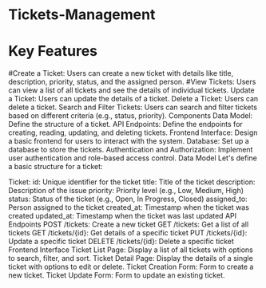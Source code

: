 # Tickets-Management
# Key Features
#Create a Ticket: Users can create a new ticket with details like title, description, priority, status, and the assigned person.
#View Tickets: Users can view a list of all tickets and see the details of individual tickets.
Update a Ticket: Users can update the details of a ticket.
Delete a Ticket: Users can delete a ticket.
Search and Filter Tickets: Users can search and filter tickets based on different criteria (e.g., status, priority).
Components
Data Model: Define the structure of a ticket.
API Endpoints: Define the endpoints for creating, reading, updating, and deleting tickets.
Frontend Interface: Design a basic frontend for users to interact with the system.
Database: Set up a database to store the tickets.
Authentication and Authorization: Implement user authentication and role-based access control.
Data Model
Let's define a basic structure for a ticket:

Ticket:
id: Unique identifier for the ticket
title: Title of the ticket
description: Description of the issue
priority: Priority level (e.g., Low, Medium, High)
status: Status of the ticket (e.g., Open, In Progress, Closed)
assigned_to: Person assigned to the ticket
created_at: Timestamp when the ticket was created
updated_at: Timestamp when the ticket was last updated
API Endpoints
POST /tickets: Create a new ticket
GET /tickets: Get a list of all tickets
GET /tickets/{id}: Get details of a specific ticket
PUT /tickets/{id}: Update a specific ticket
DELETE /tickets/{id}: Delete a specific ticket
Frontend Interface
Ticket List Page: Display a list of all tickets with options to search, filter, and sort.
Ticket Detail Page: Display the details of a single ticket with options to edit or delete.
Ticket Creation Form: Form to create a new ticket.
Ticket Update Form: Form to update an existing ticket.
